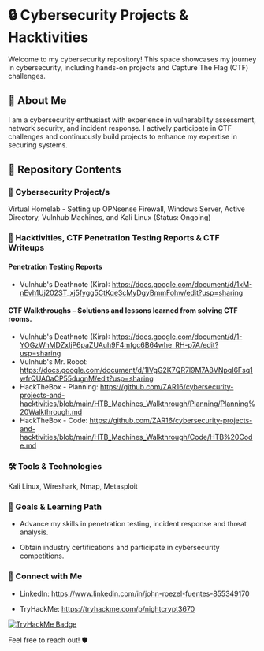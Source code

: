 # 🔒 Cybersecurity Projects & Hacktivities

Welcome to my cybersecurity repository! This space showcases my journey in cybersecurity, including hands-on projects and Capture The Flag (CTF) challenges.

## 🚀 About Me

I am a cybersecurity enthusiast with experience in vulnerability assessment, network security, and incident response. I actively participate in CTF challenges and continuously build projects to enhance my expertise in securing systems.

## 📂 Repository Contents

### 🔹 Cybersecurity Project/s
[//]: # (This may be the most platform independent comment)

[//]: # (Vulnerability Scanning & Analysis – Scripts and reports on scanning systems for security weaknesses.)

[//]: # (Network Security & Monitoring – Projects focusing on securing and monitoring networks.)

[//]: # (Incident Response & Digital Forensics – Hands-on exercises and case studies in responding to security incidents.)

[//]: # (Secure System Configurations – Hardening techniques and secure deployments.)

[//]: # (Malware Analysis & Reverse Engineering – Investigating malicious files and behaviors.)

Virtual Homelab - Setting up OPNsense Firewall, Windows Server, Active Directory, Vulnhub Machines, and Kali Linux
(Status: Ongoing)

### 🔹 Hacktivities, CTF Penetration Testing Reports & CTF Writeups

#### Penetration Testing Reports
- Vulnhub's Deathnote (Kira): https://docs.google.com/document/d/1xM-nEvh1Uj202ST_xj5fygg5CtKqe3cMyDgyBmmFohw/edit?usp=sharing

#### CTF Walkthroughs – Solutions and lessons learned from solving CTF rooms.
- Vulnhub's Deathnote (Kira): https://docs.google.com/document/d/1-YOGzWnMDZxIjP6paZUAuh9F4mfgc6B64whe_RH-p7A/edit?usp=sharing
- Vulnhub's Mr. Robot: https://docs.google.com/document/d/1IVgG2K7QR7l9M7A8VNpqI6Fsq1wfrQUA0aCP55dugnM/edit?usp=sharing
- HackTheBox - Planning: https://github.com/ZAR16/cybersecurity-projects-and-hacktivities/blob/main/HTB_Machines_Walkthrough/Planning/Planning%20Walkthrough.md
- HackTheBox - Code: https://github.com/ZAR16/cybersecurity-projects-and-hacktivities/blob/main/HTB_Machines_Walkthrough/Code/HTB%20Code.md

[//]: # (Custom CTF Challenges – My own security challenges and puzzles.)

[//]: # (Threat Hunting & OSINT – Research and methodologies for proactive security defense.)

### 🛠 Tools & Technologies

Kali Linux, Wireshark, Nmap, Metasploit

[//]: # (Splunk, ELK Stack, Security Onion)

[//]: # (Python, Bash Scripting)

[//]: # (Threat Intelligence & OSINT Tools)

### 📌 Goals & Learning Path

- Advance my skills in penetration testing, incident response and threat analysis.

[//]: # (Contribute to open-source security projects.)

- Obtain industry certifications and participate in cybersecurity competitions.

### 🤝 Connect with Me

- LinkedIn: https://www.linkedin.com/in/john-roezel-fuentes-855349170

- TryHackMe: https://tryhackme.com/p/nightcrypt3670

[![TryHackMe Badge](https://tryhackme-badges.s3.amazonaws.com/nightcrypt3670.png)](https://tryhackme.com/p/nightcrypt3670)

  
[//]: # (Hack The Box: [Your Hack The Box Profile])


Feel free to reach out! 🛡️
